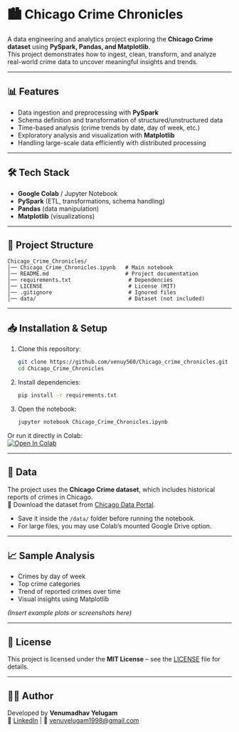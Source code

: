 # 🏙️ Chicago Crime Chronicles

A data engineering and analytics project exploring the **Chicago Crime dataset** using **PySpark, Pandas, and Matplotlib**.  
This project demonstrates how to ingest, clean, transform, and analyze real-world crime data to uncover meaningful insights and trends.

---

## 📊 Features
- Data ingestion and preprocessing with **PySpark**
- Schema definition and transformation of structured/unstructured data
- Time-based analysis (crime trends by date, day of week, etc.)
- Exploratory analysis and visualization with **Matplotlib**
- Handling large-scale data efficiently with distributed processing

---

## 🛠️ Tech Stack
- **Google Colab** / Jupyter Notebook  
- **PySpark** (ETL, transformations, schema handling)  
- **Pandas** (data manipulation)  
- **Matplotlib** (visualizations)  

---

## 📂 Project Structure
```
Chicago_Crime_Chronicles/
│── Chicago_Crime_Chronicles.ipynb   # Main notebook
│── README.md                        # Project documentation
│── requirements.txt                  # Dependencies
│── LICENSE                           # License (MIT)
│── .gitignore                        # Ignored files
│── data/                             # Dataset (not included)
```

---

## 📥 Installation & Setup

1. Clone this repository:
   ```bash
   git clone https://github.com/venuy560/Chicago_crime_chronicles.git
   cd Chicago_Crime_Chronicles
   ```

2. Install dependencies:
   ```bash
   pip install -r requirements.txt
   ```

3. Open the notebook:
   ```bash
   jupyter notebook Chicago_Crime_Chronicles.ipynb
   ```

Or run it directly in Colab:  
[![Open In Colab](https://colab.research.google.com/assets/colab-badge.svg)](https://colab.research.google.com/github/<your-username>/Chicago_Crime_Chronicles/blob/main/Chicago_Crime_Chronicles.ipynb)

---

## 📂 Data
The project uses the **Chicago Crime dataset**, which includes historical reports of crimes in Chicago.  
🔹 Download the dataset from [Chicago Data Portal](https://data.cityofchicago.org/Public-Safety/Crimes-2001-to-Present/ijzp-q8t2).  

- Save it inside the `/data/` folder before running the notebook.  
- For large files, you may use Colab’s mounted Google Drive option.

---

## 📈 Sample Analysis
- Crimes by day of week  
- Top crime categories  
- Trend of reported crimes over time  
- Visual insights using Matplotlib  

*(Insert example plots or screenshots here)*

---

## 📜 License
This project is licensed under the **MIT License** – see the [LICENSE](LICENSE) file for details.

---

## 👩‍💻 Author
Developed by **Venumadhav Yelugam**  
🔗 [LinkedIn](https://www.linkedin.com/in/venumadhav-yelugam/) | 📧 venuyelugam1998@gmail.com
